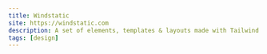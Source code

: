 ```yaml
---
title: Windstatic
site: https://windstatic.com
description: A set of elements, templates & layouts made with Tailwind CSS and Alpine.js
tags: [design]
---
```

